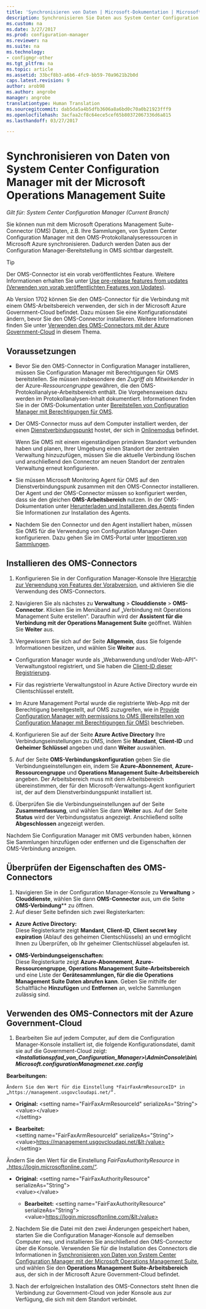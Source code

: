 ```yaml
---
title: 'Synchronisieren von Daten | Microsoft-Dokumentation | Microsoft Operations Management Suite '
description: Synchronisieren Sie Daten aus System Center Configuration Manager mit Microsoft Operations Management Suite.
ms.custom: na
ms.date: 3/27/2017
ms.prod: configuration-manager
ms.reviewer: na
ms.suite: na
ms.technology:
- configmgr-other
ms.tgt_pltfrm: na
ms.topic: article
ms.assetid: 33bcf8b3-a6b6-4fc9-bb59-70a9621b2b0d
caps.latest.revision: 9
author: arob98
ms.author: angrobe
manager: angrobe
translationtype: Human Translation
ms.sourcegitcommit: dab5da5a4b5dfb3606a8a6bd0c70a0b21923fff9
ms.openlocfilehash: 3acfaa2cf8c64ece5cef65b80372067336d6a815
ms.lasthandoff: 03/27/2017

---
```



# <a name="sync-data-from-configuration-manager-to-the-microsoft-operations-management-suite"></a>Synchronisieren von Daten von System Center Configuration Manager mit der Microsoft Operations Management Suite


*Gilt für: System Center Configuration Manager (Current Branch)*

Sie können nun mit dem Microsoft Operations Management Suite-Connector (OMS) Daten, z.B. Ihre Sammlungen, von System Center Configuration Manager mit den OMS-Protokollanalyseressourcen in Microsoft Azure synchronisieren. Dadurch werden Daten aus der Configuration Manager-Bereitstellung in OMS sichtbar dargestellt.
> [!TIP]
> Der OMS-Connector ist ein vorab veröffentlichtes Feature. Weitere Informationen erhalten Sie unter [Use pre-release features from updates (Verwenden von vorab veröffentlichten Features von Updates)](/sccm/core/servers/manage/pre-release-features).

Ab Version 1702 können Sie den OMS-Connector für die Verbindung mit einem OMS-Arbeitsbereich verwenden, der sich in der Microsoft Azure Government-Cloud befindet. Dazu müssen Sie eine Konfigurationsdatei ändern, bevor Sie den OMS-Connector installieren. Weitere Informationen finden Sie unter [Verwenden des OMS-Connectors mit der Azure Government-Cloud](#fairfaxconfig) in diesem Thema.

## <a name="prerequisites"></a>Voraussetzungen
- Bevor Sie den OMS-Connector in Configuration Manager installieren, müssen Sie Configuration Manager mit Berechtigungen für OMS bereitstellen. Sie müssen insbesondere den *Zugriff als Mitwirkender* in der Azure-*Ressourcengruppe* gewähren, die den OMS-Protokollanalyse-Arbeitsbereich enthält. Die Vorgehensweisen dazu werden im Protokollanalysen-Inhalt dokumentiert. Informationen finden Sie in der OMS-Dokumentation unter [Bereitstellen von Configuration Manager mit Berechtigungen für OMS](https://docs.microsoft.com/azure/log-analytics/log-analytics-sccm#provide-configuration-manager-with-permissions-to-oms).

- Der OMS-Connector muss auf dem Computer installiert werden, der einen [Dienstverbindungspunkt](/sccm/core/servers/deploy/configure/about-the-service-connection-point) hostet, der sich in [Onlinemodus](/sccm/core/servers/deploy/configure/about-the-service-connection-point#a-namebkmkmodesa-modes-of-operation) befindet.

  Wenn Sie OMS mit einem eigenständigen primären Standort verbunden haben und planen, Ihrer Umgebung einen Standort der zentralen Verwaltung hinzuzufügen, müssen Sie die aktuelle Verbindung löschen und anschließend den Connector am neuen Standort der zentralen Verwaltung erneut konfigurieren.

- Sie müssen Microsoft Monitoring Agent für OMS auf den Dienstverbindungspunk zusammen mit den OMS-Connector installieren.  Der Agent und der OMS-Connector müssen so konfiguriert werden, dass sie den gleichen **OMS-Arbeitsbereich** nutzen. In der OMS-Dokumentation unter [Herunterladen und Installieren des Agents](https://docs.microsoft.com/azure/log-analytics/log-analytics-sccm#download-and-install-the-agent) finden Sie Informationen zur Installation des Agents.

- Nachdem Sie den Connector und den Agent installiert haben, müssen Sie OMS für die Verwendung von Configuration Manager-Daten konfigurieren.  Dazu gehen Sie im OMS-Portal unter [Importieren von Sammlungen](https://docs.microsoft.com/azure/log-analytics/log-analytics-sccm#import-collections).



## <a name="install-the-oms-connector"></a>Installieren des OMS-Connectors  
1. Konfigurieren Sie in der Configuration Manager-Konsole Ihre [Hierarchie zur Verwendung von Features der Vorabversion](/sccm/core/servers/manage/pre-release-features), und aktivieren Sie die Verwendung des OMS-Connectors.  

2. Navigieren Sie als nächstes zu **Verwaltung** > **Clouddienste** > **OMS-Connector**. Klicken Sie im Menüband auf „Verbindung mit Operations Management Suite erstellen“. Daraufhin wird der **Assistent für die Verbindung mit der Operations Management Suite** geöffnet. Wählen Sie **Weiter** aus.  


3.    Vergewissern Sie sich auf der Seite **Allgemein**, dass Sie folgende Informationen besitzen, und wählen Sie **Weiter** aus.  
  - Configuration Manager wurde als „Webanwendung und/oder Web-API”-Verwaltungstool registriert, und Sie haben die [Client-ID dieser Registrierung](https://docs.microsoft.com/azure/active-directory/develop/active-directory-integrating-applications).  
  - Für das registrierte Verwaltungstool in Azure Active Directory wurde ein Clientschlüssel erstellt.  

  - Im Azure Management Portal wurde die registrierte Web-App mit der Berechtigung bereitgestellt, auf OMS zuzugreifen, wie in [Provide Configuration Manager with permissions to OMS (Bereitstellen von Configuration Manager mit Berechtigungen für OMS)](https://docs.microsoft.com/azure/log-analytics/log-analytics-sccm#provide-configuration-manager-with-permissions-to-oms) beschrieben.  

4.    Konfigurieren Sie auf der Seite **Azure Active Directory** Ihre Verbindungseinstellungen zu OMS, indem Sie **Mandant**, **Client-ID** und **Geheimer Schlüssel** angeben und dann **Weiter** auswählen.  

5.    Auf der Seite **OMS-Verbindungskonfiguration** geben Sie die Verbindungseinstellungen ein, indem Sie **Azure-Abonnement**, **Azure-Ressourcengruppe** und **Operations Management Suite-Arbeitsbereich** angeben.  Der Arbeitsbereich muss mit dem Arbeitsbereich übereinstimmen, der für den Microsoft-Verwaltungs-Agent konfiguriert ist, der auf dem Dienstverbindungspunkt installiert ist.  

6.    Überprüfen Sie die Verbindungseinstellungen auf der Seite **Zusammenfassung**, und wählen Sie dann **Weiter** aus. Auf der Seite **Status** wird der Verbindungsstatus angezeigt. Anschließend sollte **Abgeschlossen** angezeigt werden.

Nachdem Sie Configuration Manager mit OMS verbunden haben, können Sie Sammlungen hinzufügen oder entfernen und die Eigenschaften der OMS-Verbindung anzeigen.

## <a name="verify-the-oms-connector-properties"></a>Überprüfen der Eigenschaften des OMS-Connectors
1.    Navigieren Sie in der Configuration Manager-Konsole zu **Verwaltung** > **Clouddienste**, wählen Sie dann **OMS-Connector** aus, um die Seite **OMS-Verbindung**** zu öffnen.
2.    Auf dieser Seite befinden sich zwei Registerkarten:
  - **Azure Active Directory:**   
    Diese Registerkarte zeigt **Mandant**, **Client-ID**, **Client secret key expiration** (Ablauf des geheimen Clientschlüssels) an und ermöglicht Ihnen zu Überprüfen, ob Ihr geheimer Clientschlüssel abgelaufen ist.

  - **OMS-Verbindungseigenschaften:**  
    Diese Registerkarte zeigt **Azure-Abonnement**, **Azure-Ressourcengruppe**, **Operations Management Suite-Arbeitsbereich** und eine Liste der **Gerätesammlungen, für die die Operations Management Suite Daten abrufen kann**. Geben Sie mithilfe der Schaltfläche **Hinzufügen** und **Entfernen** an, welche Sammlungen zulässig sind.

## <a name="fairfaxconfig"> </a> Verwenden des OMS-Connectors mit der Azure Government-Cloud


1.  Bearbeiten Sie auf jedem Computer, auf dem die Configuration Manager-Konsole installiert ist, die folgende Konfigurationsdatei, damit sie auf die Government-Cloud zeigt: ***&lt;Installationspfad_von_Configuration_Manager>\AdminConsole\bin\Microsoft.configurationManagmenet.exe.config***

  **Bearbeitungen:**

    Ändern Sie den Wert für die Einstellung *FairFaxArmResourceID* in „https://management.usgovcloudapi.net/“.

   - **Original:**
      &lt;setting name="FairFaxArmResourceId" serializeAs="String">   
      &lt;value>&lt;/value>   
      &lt;/setting>

   - **Bearbeitet:**     
      &lt;setting name="FairFaxArmResourceId" serializeAs="String"> &lt;value>https://management.usgovcloudapi.net/&lt;/value>  
      &lt;/setting>

  Ändern Sie den Wert für die Einstellung *FairFaxAuthorityResource* in „https://login.microsoftonline.com/“.

  - **Original:**
    &lt;setting name="FairFaxAuthorityResource" serializeAs="String">   
    &lt;value>&lt;/value>

    - **Bearbeitet:**
    &lt;setting name="FairFaxAuthorityResource" serializeAs="String">   
    &lt;value>https://login.microsoftonline.com/&lt;/value>

2.    Nachdem Sie die Datei mit den zwei Änderungen gespeichert haben, starten Sie die Configuration Manager-Konsole auf demselben Computer neu, und installieren Sie anschließend den OMS-Connector über die Konsole. Verwenden Sie für die Installation des Connectors die Informationen in [Synchronisieren von Daten von System Center Configuration Manager mit der Microsoft Operations Management Suite](/sccm/core/clients/manage/sync-data-microsoft-operations-management-suite), und wählen Sie den **Operations Management Suite-Arbeitsbereich** aus, der sich in der Microsoft Azure Government-Cloud befindet.

3.    Nach der erfolgreichen Installation des OMS-Connectors steht Ihnen die Verbindung zur Government-Cloud von jeder Konsole aus zur Verfügung, die sich mit dem Standort verbindet.

